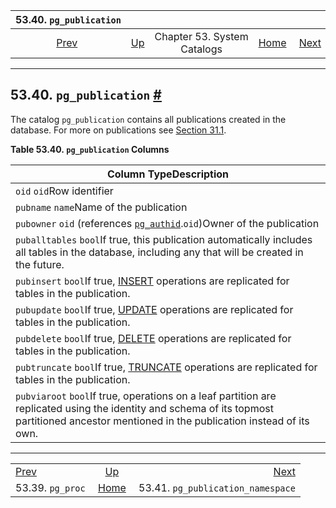 <!--?xml version="1.0" encoding="UTF-8" standalone="no"?-->

|             53.40. `pg_publication`            |                                                   |                             |                                                       |                                                                                  |
| :--------------------------------------------: | :------------------------------------------------ | :-------------------------: | ----------------------------------------------------: | -------------------------------------------------------------------------------: |
| [Prev](catalog-pg-proc.html "53.39. pg_proc")  | [Up](catalogs.html "Chapter 53. System Catalogs") | Chapter 53. System Catalogs | [Home](index.html "PostgreSQL 17devel Documentation") |  [Next](catalog-pg-publication-namespace.html "53.41. pg_publication_namespace") |

***

## 53.40. `pg_publication` [#](#CATALOG-PG-PUBLICATION)

[]()

The catalog `pg_publication` contains all publications created in the database. For more on publications see [Section 31.1](logical-replication-publication.html "31.1. Publication").

**Table 53.40. `pg_publication` Columns**

| Column TypeDescription                                                                                                                                                                       |
| -------------------------------------------------------------------------------------------------------------------------------------------------------------------------------------------- |
| `oid` `oid`Row identifier                                                                                                                                                                    |
| `pubname` `name`Name of the publication                                                                                                                                                      |
| `pubowner` `oid` (references [`pg_authid`](catalog-pg-authid.html "53.8. pg_authid").`oid`)Owner of the publication                                                                          |
| `puballtables` `bool`If true, this publication automatically includes all tables in the database, including any that will be created in the future.                                          |
| `pubinsert` `bool`If true, [INSERT](sql-insert.html "INSERT") operations are replicated for tables in the publication.                                                                       |
| `pubupdate` `bool`If true, [UPDATE](sql-update.html "UPDATE") operations are replicated for tables in the publication.                                                                       |
| `pubdelete` `bool`If true, [DELETE](sql-delete.html "DELETE") operations are replicated for tables in the publication.                                                                       |
| `pubtruncate` `bool`If true, [TRUNCATE](sql-truncate.html "TRUNCATE") operations are replicated for tables in the publication.                                                               |
| `pubviaroot` `bool`If true, operations on a leaf partition are replicated using the identity and schema of its topmost partitioned ancestor mentioned in the publication instead of its own. |

***

|                                                |                                                       |                                                                                  |
| :--------------------------------------------- | :---------------------------------------------------: | -------------------------------------------------------------------------------: |
| [Prev](catalog-pg-proc.html "53.39. pg_proc")  |   [Up](catalogs.html "Chapter 53. System Catalogs")   |  [Next](catalog-pg-publication-namespace.html "53.41. pg_publication_namespace") |
| 53.39. `pg_proc`                               | [Home](index.html "PostgreSQL 17devel Documentation") |                                                53.41. `pg_publication_namespace` |

